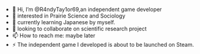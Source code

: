 - 👋 Hi, I’m @R4ndyTay1or69,an independent game developer
- 👀 interested in Prairie Science and Sociology
- 🌱 currently learning Japanese by myself.
- 💞️ looking to collaborate on scientific research project 
- 📫 How to reach me: maybe later
- ⚡ The independent game I developed is about to be launched on Steam. 

<!---
R4ndyTay1or69/R4ndyTay1or69 is a ✨ special ✨ repository because its `README.md` (this file) appears on your GitHub profile.
You can click the Preview link to take a look at your changes.
--->
